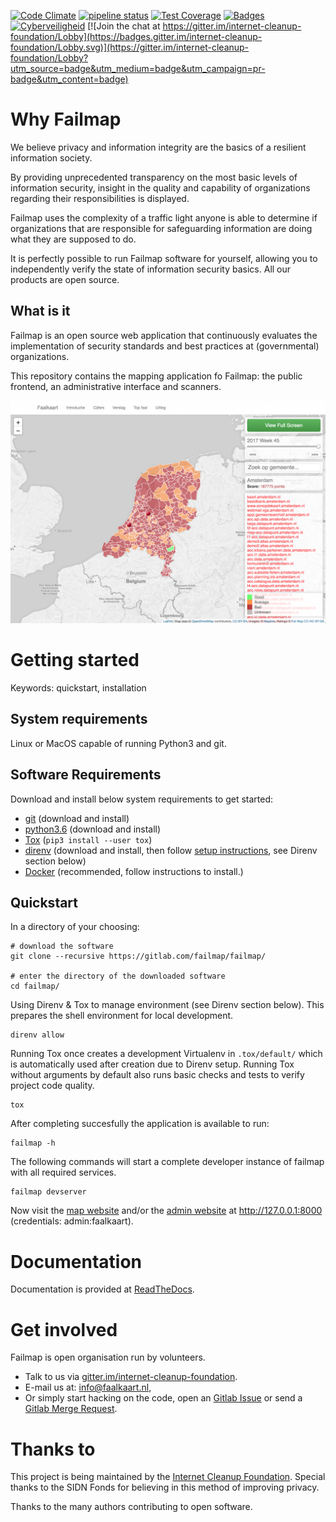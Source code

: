 [![Code Climate](https://codeclimate.com/github/failmap/failmap/badges/gpa.svg)](https://codeclimate.com/github/failmap/failmap) [![pipeline status](https://gitlab.com/failmap/failmap/badges/master/pipeline.svg)](https://gitlab.com/failmap/failmap/commits/master) [![Test Coverage](https://codeclimate.com/github/failmap/failmap/badges/coverage.svg)](https://codeclimate.com/github/failmap/failmap/coverage)
[![Badges](https://img.shields.io/badge/badges-6-yellowgreen.svg)](https://shields.io) [![Cyberveiligheid](https://img.shields.io/badge/Cyberveiligheid-97%25-yellow.svg)](https://eurocyber.nl) [![Join the chat at https://gitter.im/internet-cleanup-foundation/Lobby](https://badges.gitter.im/internet-cleanup-foundation/Lobby.svg)](https://gitter.im/internet-cleanup-foundation/Lobby?utm_source=badge&utm_medium=badge&utm_campaign=pr-badge&utm_content=badge)

Why Failmap
===========
We believe privacy and information integrity are the basics of a resilient information society.

By providing unprecedented transparency on the most basic levels of information security, insight in
the quality and capability of organizations regarding their responsibilities is displayed.

Failmap uses the complexity of a traffic light anyone is able to determine if organizations that are responsible
for safeguarding information are doing what they are supposed to do.

It is perfectly possible to run Failmap software for yourself, allowing you to independently verify the
state of information security basics. All our products are open source.


What is it
----------
Failmap is an open source web application that continuously evaluates the implementation of security standards and
best practices at (governmental) organizations.

This repository contains the mapping application fo Failmap: the public frontend, an administrative interface and scanners.

![screenshot](docs/screenshot.png)


Getting started
===============
Keywords: quickstart, installation

System requirements
-------------------

Linux or MacOS capable of running Python3 and git.

Software Requirements
---------------------

Download and install below system requirements to get started:

- [git](https://git-scm.com/downloads) (download and install)
- [python3.6](https://www.python.org/downloads/) (download and install)
- [Tox](http://tox.readthedocs.io/) (`pip3 install --user tox`)
- [direnv](https://direnv.net/) (download and install, then follow [setup instructions](https://direnv.net/), see Direnv section below)
- [Docker](https://docs.docker.com/engine/installation/) (recommended, follow instructions to install.)

Quickstart
----------

In a directory of your choosing:

    # download the software
    git clone --recursive https://gitlab.com/failmap/failmap/

    # enter the directory of the downloaded software
    cd failmap/

Using Direnv & Tox to manage environment (see Direnv section below). This prepares the shell environment for local development.

    direnv allow

Running Tox once creates a development Virtualenv in `.tox/default/` which is automatically used after creation due to Direnv setup. Running Tox without arguments by default also runs basic checks and tests to verify project code quality.

    tox

After completing succesfully the application is available to run:

    failmap -h

The following commands will start a complete developer instance of failmap with all required services.

    failmap devserver

Now visit the [map website](http://127.0.0.1:8000/) and/or the
[admin website](http://127.0.0.1:8000/admin/) at http://127.0.0.1:8000 (credentials: admin:faalkaart).


Documentation
=============
Documentation is provided at [ReadTheDocs](http://failmap.readthedocs.io/).

Get involved
============

Failmap is open organisation run by volunteers.

- Talk to us via [gitter.im/internet-cleanup-foundation](https://gitter.im/internet-cleanup-foundation/Lobby#).
- E-mail us at: [info@faalkaart.nl](mailto:info@faalkaart.nl),
- Or simply start hacking on the code, open an [Gitlab Issue](https://gitlab.com/failmap/failmap/issues/new) or send a [Gitlab Merge Request](https://gitlab.com/failmap/failmap.org/merge_requests/new).

Thanks to
=========
This project is being maintained by the [Internet Cleanup Foundation](https://internetcleanup.foundation).
Special thanks to the SIDN Fonds for believing in this method of improving privacy.

Thanks to the many authors contributing to open software.

